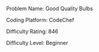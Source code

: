 Problem Name: Good Quality Bulbs

Coding Platform: CodeChef

Difficulty Rating: 846

Difficulty Level: Beginner
